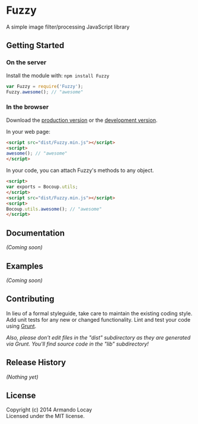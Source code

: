 # Fuzzy

A simple image filter/processing JavaScript library

## Getting Started
### On the server
Install the module with: `npm install Fuzzy`

```javascript
var Fuzzy = require('Fuzzy');
Fuzzy.awesome(); // "awesome"
```

### In the browser
Download the [production version][min] or the [development version][max].

[min]: https://raw.github.com/aloca_000/Fuzzy/master/dist/Fuzzy.min.js
[max]: https://raw.github.com/aloca_000/Fuzzy/master/dist/Fuzzy.js

In your web page:

```html
<script src="dist/Fuzzy.min.js"></script>
<script>
awesome(); // "awesome"
</script>
```

In your code, you can attach Fuzzy's methods to any object.

```html
<script>
var exports = Bocoup.utils;
</script>
<script src="dist/Fuzzy.min.js"></script>
<script>
Bocoup.utils.awesome(); // "awesome"
</script>
```

## Documentation
_(Coming soon)_

## Examples
_(Coming soon)_

## Contributing
In lieu of a formal styleguide, take care to maintain the existing coding style. Add unit tests for any new or changed functionality. Lint and test your code using [Grunt](http://gruntjs.com/).

_Also, please don't edit files in the "dist" subdirectory as they are generated via Grunt. You'll find source code in the "lib" subdirectory!_

## Release History
_(Nothing yet)_

## License
Copyright (c) 2014 Armando Locay  
Licensed under the MIT license.
